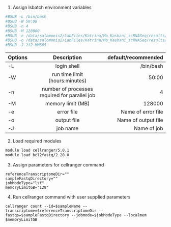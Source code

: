 1. Assign lsbatch environment variables
```bash
#BSUB -L /bin/bash
#BSUB -W 50:00
#BSUB -n 4
#BSUB -M 128000
#BSUB -e /data/salomonis2/LabFiles/Katrina/Mo_Kashani_scRNASeq/results/2f2-MM565/logs/%J.err
#BSUB -o /data/salomonis2/LabFiles/Katrina/Mo_Kashani_scRNASeq/results/2f2-MM565/logs/%J.out
#BSUB -J 2f2-MM565
```

| Options | Description | default/recommended |
| :---         |     :---:      |          ---: |
| -L  | login shell     | /bin/bash    |
| -W     | run time limit (hours:minutes)      | 50:00     |
| -n     | number of processes required for parallel job      | 4    |
| -M     | memory limit (MB)      | 128000    |
| -e     | error file      | Name of error file    |
| -o     | output file      | Name of output file    |
| -J     | job name     | Name of job    |


2. Load required modules 

```bash
module load cellranger/5.0.1
module load bcl2fastq/2.20.0
```
3. Assign parameters for cellranger command 

```sampleName="test123"
referenceTranscriptomeDir=""
sampleFastqDirectory=""
jobModeType="lsf"
memoryLimitGB="128"
```

4. Run cellranger command with user supplied parameters

```cellranger count --id=$sampleName --transcriptome=$referenceTranscriptomeDir --fastqs=$sampleFastqDirectory --jobmode=$jobModeType --localmem $memoryLimitGB```
